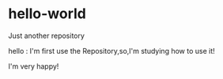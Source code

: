 # hello-world
Just another repository

hello :
  I'm first use the Repository,so,I'm studying how to use it!
  
  I'm very happy!
